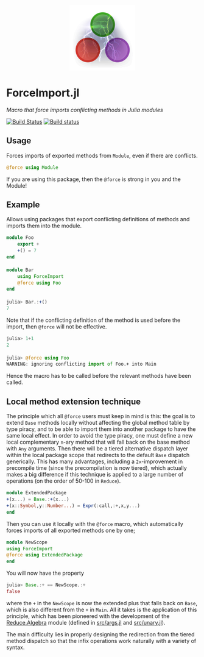 <p align="center">
  <img src="./docs/src/assets/logo.png" alt="ForceImport.jl"/>
</p>

# ForceImport.jl

*Macro that force imports conflicting methods in Julia modules*

[![Build Status](https://travis-ci.org/chakravala/ForceImport.jl.svg?branch=master)](https://travis-ci.org/chakravala/ForceImport.jl)
[![Build status](https://ci.appveyor.com/api/projects/status/x2jruseyqtw72ktw?svg=true)](https://ci.appveyor.com/project/chakravala/forceimport-jl)

## Usage

Forces imports of exported methods from `Module`, even if there are conflicts.

```Julia
@force using Module
```

If you are using this package, then the `@force` is strong in you and the Module!

## Example

Allows using packages that export conflicting definitions of methods and imports them into the module.

```Julia
module Foo
    export +
    +() = 7
end

module Bar
    using ForceImport
    @force using Foo
end

julia> Bar.:+()
7
```

Note that if the conflicting definition of the method is used before the import, then `@force` will not be effective.

```Julia
julia> 1+1
2

julia> @force using Foo
WARNING: ignoring conflicting import of Foo.+ into Main
```

Hence the macro has to be called before the relevant methods have been called.

## Local method extension technique

The principle which all `@force` users must keep in mind is this: the goal is to extend `Base` methods locally without affecting the global method table by type piracy, and to be able to import them into another package to have the same local effect. In order to avoid the type piracy, one must define a new local complementary 
`n`-ary method that will fall back on the base method with `Any` arguments. Then there will be a tiered alternative dispatch layer within the local package scope that redirects to the default `Base` dispatch generically. This has many advantages, including a 
`2x`-improvement in precompile time (since the precompilation is now tiered), which actually makes a big difference if this technique is applied to a large number of operations (on the order of 50-100 in `Reduce`).
```Julia
module ExtendedPackage
+(x...) = Base.:+(x...)
+(x::Symbol,y::Number...) = Expr(:call,:+,x,y...)
end
```
Then you can use it locally with the `@force` macro, which automatically forces imports of all exported methods one by one;
```Julia
module NewScope
using ForceImport
@force using ExtendedPackage
end
```
You will now have the property
```Julia
julia> Base.:+ == NewScope.:+
false
```
where the `+` in the `NewScope` is now the extended plus that falls back on `Base`, which is also different from the `+` in `Main`. All it takes is the application of this principle, which has been pioneered with the development of the [Reduce.Algebra](https://github.com/chakravala/Reduce.jl/blob/382b5ff84bb66067f2f087156c6bd930c297318a/src/Reduce.jl#L105-L123) module (defined in [src/args.jl](https://github.com/chakravala/Reduce.jl/blob/master/src/args.jl) and [src/unary.jl](https://github.com/chakravala/Reduce.jl/blob/master/src/unary.jl)).

The main difficulty lies in properly designing the redirection from the tiered method dispatch so that the infix operations work naturally with a variety of syntax.
